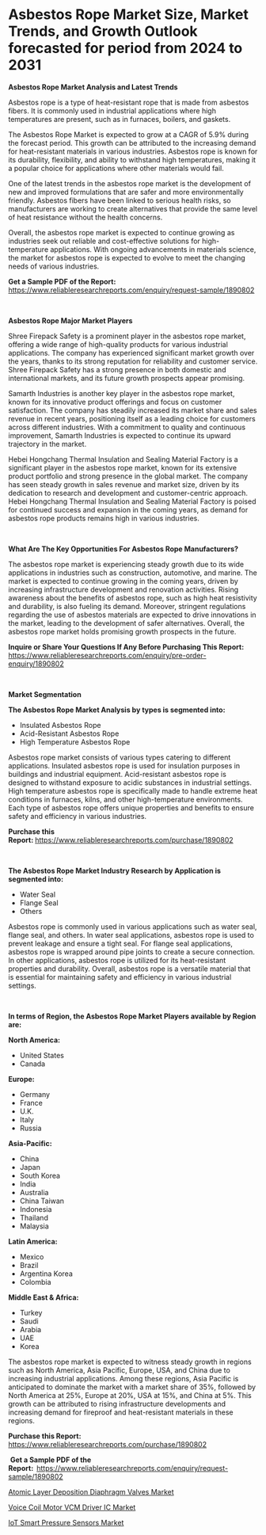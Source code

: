 <p><h1>Asbestos Rope Market Size, Market Trends, and Growth Outlook forecasted for period from 2024 to 2031</h1></p><p><strong>Asbestos Rope Market Analysis and Latest Trends</strong></p>
<p><p>Asbestos rope is a type of heat-resistant rope that is made from asbestos fibers. It is commonly used in industrial applications where high temperatures are present, such as in furnaces, boilers, and gaskets.</p><p>The Asbestos Rope Market is expected to grow at a CAGR of 5.9% during the forecast period. This growth can be attributed to the increasing demand for heat-resistant materials in various industries. Asbestos rope is known for its durability, flexibility, and ability to withstand high temperatures, making it a popular choice for applications where other materials would fail.</p><p>One of the latest trends in the asbestos rope market is the development of new and improved formulations that are safer and more environmentally friendly. Asbestos fibers have been linked to serious health risks, so manufacturers are working to create alternatives that provide the same level of heat resistance without the health concerns.</p><p>Overall, the asbestos rope market is expected to continue growing as industries seek out reliable and cost-effective solutions for high-temperature applications. With ongoing advancements in materials science, the market for asbestos rope is expected to evolve to meet the changing needs of various industries.</p></p>
<p><strong>Get a Sample PDF of the Report:&nbsp;</strong> <a href="https://www.reliableresearchreports.com/enquiry/request-sample/1890802">https://www.reliableresearchreports.com/enquiry/request-sample/1890802</a></p>
<p>&nbsp;</p>
<p><strong>Asbestos Rope Major Market Players</strong></p>
<p><p>Shree Firepack Safety is a prominent player in the asbestos rope market, offering a wide range of high-quality products for various industrial applications. The company has experienced significant market growth over the years, thanks to its strong reputation for reliability and customer service. Shree Firepack Safety has a strong presence in both domestic and international markets, and its future growth prospects appear promising.</p><p>Samarth Industries is another key player in the asbestos rope market, known for its innovative product offerings and focus on customer satisfaction. The company has steadily increased its market share and sales revenue in recent years, positioning itself as a leading choice for customers across different industries. With a commitment to quality and continuous improvement, Samarth Industries is expected to continue its upward trajectory in the market.</p><p>Hebei Hongchang Thermal Insulation and Sealing Material Factory is a significant player in the asbestos rope market, known for its extensive product portfolio and strong presence in the global market. The company has seen steady growth in sales revenue and market size, driven by its dedication to research and development and customer-centric approach. Hebei Hongchang Thermal Insulation and Sealing Material Factory is poised for continued success and expansion in the coming years, as demand for asbestos rope products remains high in various industries.</p></p>
<p>&nbsp;</p>
<p><strong>What Are The Key Opportunities For Asbestos Rope Manufacturers?</strong></p>
<p><p>The asbestos rope market is experiencing steady growth due to its wide applications in industries such as construction, automotive, and marine. The market is expected to continue growing in the coming years, driven by increasing infrastructure development and renovation activities. Rising awareness about the benefits of asbestos rope, such as high heat resistivity and durability, is also fueling its demand. Moreover, stringent regulations regarding the use of asbestos materials are expected to drive innovations in the market, leading to the development of safer alternatives. Overall, the asbestos rope market holds promising growth prospects in the future.</p></p>
<p><strong>Inquire or Share Your Questions If Any Before Purchasing This Report:</strong> <a href="https://www.reliableresearchreports.com/enquiry/pre-order-enquiry/1890802">https://www.reliableresearchreports.com/enquiry/pre-order-enquiry/1890802</a></p>
<p>&nbsp;</p>
<p><strong>Market Segmentation</strong></p>
<p><strong>The Asbestos Rope Market Analysis by types is segmented into:</strong></p>
<p><ul><li>Insulated Asbestos Rope</li><li>Acid-Resistant Asbestos Rope</li><li>High Temperature Asbestos Rope</li></ul></p>
<p><p>Asbestos rope market consists of various types catering to different applications. Insulated asbestos rope is used for insulation purposes in buildings and industrial equipment. Acid-resistant asbestos rope is designed to withstand exposure to acidic substances in industrial settings. High temperature asbestos rope is specifically made to handle extreme heat conditions in furnaces, kilns, and other high-temperature environments. Each type of asbestos rope offers unique properties and benefits to ensure safety and efficiency in various industries.</p></p>
<p><strong>Purchase this Report:&nbsp;</strong><a href="https://www.reliableresearchreports.com/purchase/1890802">https://www.reliableresearchreports.com/purchase/1890802</a></p>
<p>&nbsp;</p>
<p><strong>The Asbestos Rope Market Industry Research by Application is segmented into:</strong></p>
<p><ul><li>Water Seal</li><li>Flange Seal</li><li>Others</li></ul></p>
<p><p>Asbestos rope is commonly used in various applications such as water seal, flange seal, and others. In water seal applications, asbestos rope is used to prevent leakage and ensure a tight seal. For flange seal applications, asbestos rope is wrapped around pipe joints to create a secure connection. In other applications, asbestos rope is utilized for its heat-resistant properties and durability. Overall, asbestos rope is a versatile material that is essential for maintaining safety and efficiency in various industrial settings.</p></p>
<p>&nbsp;</p>
<p><strong>In terms of Region, the Asbestos Rope Market Players available by Region are:</strong></p>
<p>
    <p> <strong> North America: </strong>
        <ul>
            <li>United States</li>
            <li>Canada</li>
        </ul>
        </p> 
    <p> <strong> Europe: </strong>
        <ul>
            <li>Germany</li>
            <li>France</li>
            <li>U.K.</li>
            <li>Italy</li>
            <li>Russia</li>
        </ul>
        </p> 
    <p> <strong> Asia-Pacific: </strong>
        <ul>
            <li>China</li>
            <li>Japan</li>
            <li>South Korea</li>
            <li>India</li>
            <li>Australia</li>
            <li>China Taiwan</li>
            <li>Indonesia</li>
            <li>Thailand</li>
            <li>Malaysia</li>
        </ul>
        </p> 
    <p> <strong> Latin America: </strong>
        <ul>
            <li>Mexico</li>
            <li>Brazil</li>
            <li>Argentina Korea</li>
            <li>Colombia</li>
        </ul>
        </p> 
    <p> <strong> Middle East & Africa: </strong>
        <ul>
            <li>Turkey</li>
            <li>Saudi</li>
            <li>Arabia</li>
            <li>UAE</li>
            <li>Korea</li>
        </ul>
    </p>
    </p>
<p><p>The asbestos rope market is expected to witness steady growth in regions such as North America, Asia Pacific, Europe, USA, and China due to increasing industrial applications. Among these regions, Asia Pacific is anticipated to dominate the market with a market share of 35%, followed by North America at 25%, Europe at 20%, USA at 15%, and China at 5%. This growth can be attributed to rising infrastructure developments and increasing demand for fireproof and heat-resistant materials in these regions.</p></p>
<p><strong>Purchase this Report: </strong><a href="https://www.reliableresearchreports.com/purchase/1890802">https://www.reliableresearchreports.com/purchase/1890802</a></p>
<p>&nbsp;<strong>Get a Sample PDF of the Report:&nbsp;&nbsp;</strong><a href="https://www.reliableresearchreports.com/enquiry/request-sample/1890802">https://www.reliableresearchreports.com/enquiry/request-sample/1890802</a></p>
<p><strong></strong></p>
<p><p><a href="https://view.publitas.com/reportprime-1/atomic-layer-deposition-diaphragm-valves-market-research-report-forecasted-for-period-from-2024-2031-by-market-type-market-application-and-region/">Atomic Layer Deposition Diaphragm Valves Market</a></p><p><a href="https://view.publitas.com/reportprime-1/global-voice-coil-motor-vcm-driver-ic-market-by-types-applications-and-major-players-with-regional-growth-rate-analysis-and-development-situation-from-2024-to-2031/">Voice Coil Motor VCM Driver IC Market</a></p><p><a href="https://view.publitas.com/reportprime-1/iot-smart-pressure-sensors-market-size-and-examines-its-market-scope-with-a-primary-focus-on-growth-opportunities-and-forecasted-trends-spanning-from-2024-to-2031/">IoT Smart Pressure Sensors Market</a></p></p>